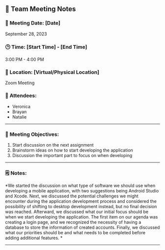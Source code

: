 ## 📝 **Team Meeting Notes**

### 📅 **Meeting Date**: [Date]
September 28, 2023

### 🕒 **Time**: [Start Time] - [End Time]
3:00 PM - 4:00 PM

### 📍 **Location**: [Virtual/Physical Location]
Zoom Meeting 


### 📣 **Attendees**:
- Veronica 
- Brayan 
- Natalie
  
---

### 🎯 **Meeting Objectives**:
1. Start discussion on the next assignment
2. Brainstorm ideas on how to start developing the application 
3. Discussion the important part to focus on when developing 

---

### 🗒️ **Notes**:

*We started the discussion on what type of software we should use when developing a mobile application, with two suggestions being Android Studio and Xcode. Next, we discussed the potential challenges we might encounter during the application development process and considered the possibility of shifting to desktop development instead, but no final decision was reached. Afterward, we discussed what our initial focus should be when we start developing the application. The first item on our agenda was creating a login page, and we recognized the necessity of having a database to store the information of created accounts. Finally, we discussed what our priorities should be and what needs to be completed before adding additional features. *

---
